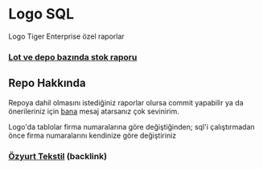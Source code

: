# Logo SQL
Logo Tiger Enterprise özel raporlar

### [Lot ve depo bazında stok raporu](https://github.com/ugurozpinar/logosql/blob/master/lot_depo_rapor.sql "Logo Tiger Enterprise özel rapor - Lot ve depo bazında stok")



## Repo Hakkında
Repoya dahil olmasını istediğiniz raporlar olursa commit yapabilir ya da önerileriniz için [bana](https://facebook.com/ugurozpinar) mesaj atarsanız çok sevinirim.

Logo'da tablolar firma numaralarına göre değiştiğinden; sql'i çalıştırmadan önce firma numaralarını kendinize göre değiştiriniz

### [Özyurt Tekstil](https://ozyurt.com.tr "Özyurt Tekstil") (backlink)
